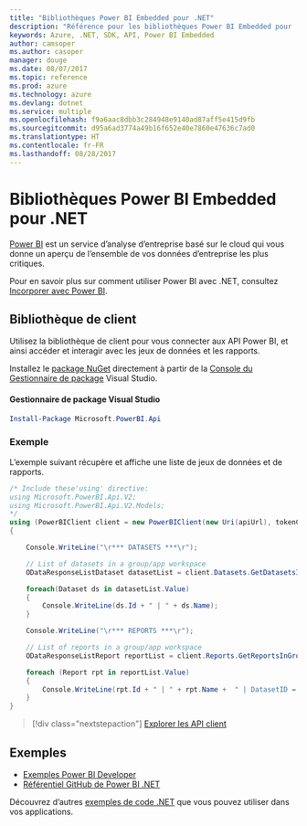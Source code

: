 ```yaml
---
title: "Bibliothèques Power BI Embedded pour .NET"
description: "Référence pour les bibliothèques Power BI Embedded pour .NET"
keywords: Azure, .NET, SDK, API, Power BI Embedded
author: camsoper
ms.author: casoper
manager: douge
ms.date: 08/07/2017
ms.topic: reference
ms.prod: azure
ms.technology: azure
ms.devlang: dotnet
ms.service: multiple
ms.openlocfilehash: f9a6aac8dbb3c284948e9140ad87aff5e415d9fb
ms.sourcegitcommit: d95a6ad3774a49b16f652e40e7860e47636c7ad0
ms.translationtype: HT
ms.contentlocale: fr-FR
ms.lasthandoff: 08/28/2017
---
```

# <a name="power-bi-embedded-libraries-for-net"></a>Bibliothèques Power BI Embedded pour .NET

[Power BI](https://powerbi.microsoft.com/) est un service d’analyse d’entreprise basé sur le cloud qui vous donne un aperçu de l’ensemble de vos données d’entreprise les plus critiques.

Pour en savoir plus sur comment utiliser Power BI avec .NET, consultez [Incorporer avec Power BI](https://powerbi.microsoft.com/en-us/documentation/powerbi-developer-embedding/).

## <a name="client-library"></a>Bibliothèque de client

Utilisez la bibliothèque de client pour vous connecter aux API Power BI, et ainsi accéder et interagir avec les jeux de données et les rapports.

Installez le [package NuGet](https://www.nuget.org/packages/Microsoft.PowerBI.Api) directement à partir de la [Console du Gestionnaire de package][PackageManager] Visual Studio.

#### <a name="visual-studio-package-manager"></a>Gestionnaire de package Visual Studio

```powershell
Install-Package Microsoft.PowerBI.Api
```

### <a name="example"></a>Exemple

L’exemple suivant récupère et affiche une liste de jeux de données et de rapports.

```csharp
/* Include these'using' directive:
using Microsoft.PowerBI.Api.V2;
using Microsoft.PowerBI.Api.V2.Models;
*/
using (PowerBIClient client = new PowerBIClient(new Uri(apiUrl), tokenCredentials))
{

    Console.WriteLine("\r*** DATASETS ***\r");

    // List of datasets in a group/app workspace
    ODataResponseListDataset datasetList = client.Datasets.GetDatasetsInGroup(groupId);

    foreach(Dataset ds in datasetList.Value)
    {
        Console.WriteLine(ds.Id + " | " + ds.Name);
    }

    Console.WriteLine("\r*** REPORTS ***\r");

    // List of reports in a group/app workspace
    ODataResponseListReport reportList = client.Reports.GetReportsInGroup(groupId);

    foreach (Report rpt in reportList.Value)
    {
        Console.WriteLine(rpt.Id + " | " + rpt.Name +  " | DatasetID = " + rpt.DatasetId);
    }
}
```

> [!div class="nextstepaction"]
> [Explorer les API client](https://powerbi.microsoft.com/documentation/powerbi-developer-rest-api-reference/)

## <a name="samples"></a>Exemples

* [Exemples Power BI Developer](https://github.com/Microsoft/PowerBI-Developer-Samples)
* [Référentiel GitHub de Power BI .NET ](https://github.com/Microsoft/PowerBI-CSharp)

Découvrez d’autres [exemples de code .NET](https://azure.microsoft.com/resources/samples/?platform=dotnet) que vous pouvez utiliser dans vos applications.

[PackageManager]: https://docs.microsoft.com/nuget/tools/package-manager-console
